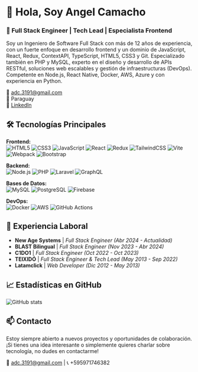 # 👋 Hola, Soy Angel Camacho

### 🚀 Full Stack Engineer | Tech Lead | Especialista Frontend

Soy un Ingeniero de Software Full Stack con más de 12 años de experiencia, con un fuerte enfoque en desarrollo frontend y un dominio de JavaScript, React, Redux, ContextAPI, TypeScript, HTML5, CSS3 y Git. Especializado también en PHP y MySQL, experto en el diseño y desarrollo de APIs RESTful, soluciones web escalables y gestión de infraestructuras (DevOps). Competente en Node.js, React Native, Docker, AWS, Azure y con experiencia en Python.

📧 [adc.3191@gmail.com](mailto:adc.3191@gmail.com)  
📍 Paraguay  
🔗 [LinkedIn](https://linkedin.com/in/adc91)

## 🛠️ Tecnologías Principales

**Frontend:**  
![HTML5](https://img.shields.io/badge/-HTML5-E34F26?logo=html5&logoColor=white)
![CSS3](https://img.shields.io/badge/-CSS3-1572B6?logo=css3&logoColor=white)
![JavaScript](https://img.shields.io/badge/-JavaScript-F7DF1E?logo=javascript&logoColor=black)
![React](https://img.shields.io/badge/-React-61DAFB?logo=react&logoColor=black)
![Redux](https://img.shields.io/badge/-Redux-764ABC?logo=redux&logoColor=white)
![TailwindCSS](https://img.shields.io/badge/-TailwindCSS-38B2AC?logo=tailwind-css&logoColor=white)
![Vite](https://img.shields.io/badge/-Vite-646CFF?logo=vite&logoColor=white)
![Webpack](https://img.shields.io/badge/-Webpack-8DD6F9?logo=webpack&logoColor=black)
![Bootstrap](https://img.shields.io/badge/-Bootstrap-7952B3?logo=bootstrap&logoColor=white)

**Backend:**  
![Node.js](https://img.shields.io/badge/-Node.js-339933?logo=node.js&logoColor=white)
![PHP](https://img.shields.io/badge/-PHP-777BB4?logo=php&logoColor=white)
![Laravel](https://img.shields.io/badge/-Laravel-FF2D20?logo=laravel&logoColor=white)
![GraphQL](https://img.shields.io/badge/-GraphQL-E10098?logo=graphql&logoColor=white)

**Bases de Datos:**  
![MySQL](https://img.shields.io/badge/-MySQL-4479A1?logo=mysql&logoColor=white)
![PostgreSQL](https://img.shields.io/badge/-PostgreSQL-336791?logo=postgresql&logoColor=white)
![Firebase](https://img.shields.io/badge/-Firebase-FFCA28?logo=firebase&logoColor=black)

**DevOps:**  
![Docker](https://img.shields.io/badge/-Docker-2496ED?logo=docker&logoColor=white)
![AWS](https://img.shields.io/badge/-AWS-232F3E?logo=amazonaws&logoColor=white)
![GitHub Actions](https://img.shields.io/badge/-GitHub%20Actions-2088FF?logo=github-actions&logoColor=white)

## 📌 Experiencia Laboral

- **New Age Systems** | *Full Stack Engineer* _(Abr 2024 - Actualidad)_
- **BLAST Bilingual** | *Full Stack Engineer* _(Nov 2023 - Abr 2024)_
- **C1DO1** | *Full Stack Engineer* _(Oct 2022 - Oct 2023)_
- **TEIXIDÓ** | *Full Stack Engineer & Tech Lead* _(May 2013 - Sep 2022)_
- **Latamclick** | *Web Developer* _(Dic 2012 - May 2013)_

## 📈 Estadísticas en GitHub

![GitHub stats](https://github-readme-stats.vercel.app/api?username=adc91&show_icons=true&theme=radical)

## 📫 Contacto

Estoy siempre abierto a nuevos proyectos y oportunidades de colaboración. ¡Si tienes una idea interesante o simplemente quieres charlar sobre tecnología, no dudes en contactarme!

📧 [adc.3191@gmail.com](mailto:adc.3191@gmail.com) | 📞 +595971746382

